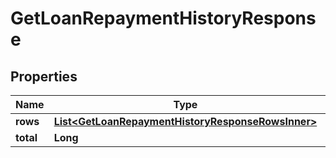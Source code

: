 

# GetLoanRepaymentHistoryResponse


## Properties

| Name | Type | Description | Notes |
|------------ | ------------- | ------------- | -------------|
|**rows** | [**List&lt;GetLoanRepaymentHistoryResponseRowsInner&gt;**](GetLoanRepaymentHistoryResponseRowsInner.md) |  |  [optional] |
|**total** | **Long** |  |  [optional] |



